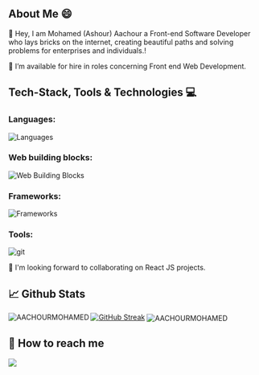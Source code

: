 


## About Me 😄
:wave: Hey, I am Mohamed (Ashour) Aachour a Front-end Software Developer who lays bricks on the internet, creating beautiful paths and solving problems for enterprises and individuals.!


🔭 I’m available for hire in roles concerning Front end  Web Development.
## Tech-Stack, Tools & Technologies :computer:

### Languages:   

<img alt="Languages" src="https://skillicons.dev/icons?i=js,ts"/> 

### Web building blocks:

<img alt="Web Building Blocks" src="https://skillicons.dev/icons?i=html,css,sass,json"/>

### Frameworks: 

<img alt="Frameworks" src="https://skillicons.dev/icons?i=react,redux,bootsrap"/>

### Tools: 

<img alt="git" src="https://skillicons.dev/icons?i=git"/>

👯 I'm looking forward to collaborating on React JS projects.

## 📈 Github Stats

[![GitHub Streak](https://streak-stats.demolab.com?user=AACHOURMOHAMED&theme=github-dark&border=DADADA&ring=4C8EDA&fire=DD7A22&dates=4C8EDA)](https://git.io/streak-stats)
<img align="left" src="https://github-readme-stats.vercel.app/api/top-langs?username=AACHOURMOHAMED&amp;show_icons=true&theme=github_dark" alt="AACHOURMOHAMED" />
<img align="center" src="https://github-readme-stats.vercel.app/api?username=AACHOURMOHAMED&amp;show_icons=true&theme=github_dark&amp;count_private=true" alt="AACHOURMOHAMED" />

## 💬 How to reach me

[![](https://skillicons.dev/icons?i=linkedin)](https://www.linkedin.com/in/mohamed-aachour-25405b215/) 
